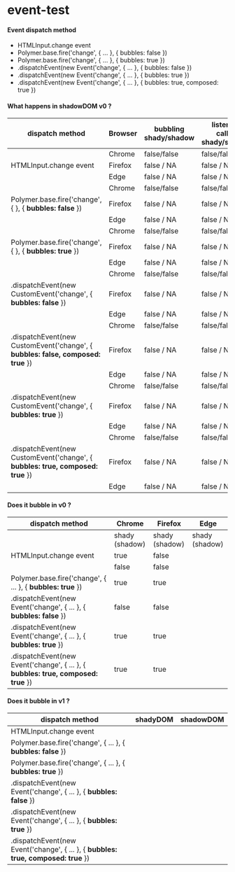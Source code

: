 # event-test

#### Event dispatch method
* HTMLInput.change event
* Polymer.base.fire('change', { ... }, { bubbles: false })
* Polymer.base.fire('change', { ... }, { bubbles: true })
* .dispatchEvent(new Event('change', { ... }, { bubbles: false })
* .dispatchEvent(new Event('change', { ... }, { bubbles: true })
* .dispatchEvent(new Event('change', { ... }, { bubbles: true, composed: true })

#### What happens in shadowDOM v0 ?

| dispatch method | Browser | bubbling shady/shadow | listeners called shady/shadow |
| ------- | -------- | -------- | -------- |
|                        | Chrome  | false/false | false/false |
| HTMLInput.change event | Firefox | false / NA | false / NA |
|                        | Edge    | false / NA | false / NA |
|                                                          | Chrome  | false/false | false/false |
| Polymer.base.fire('change', { }, { **bubbles: false** }) | Firefox | false / NA | false / NA |
|                                                          | Edge    | false / NA | false / NA |
|                                                         | Chrome  | false/false | false/false |
| Polymer.base.fire('change', { }, { **bubbles: true** }) | Firefox | false / NA | false / NA |
|                                                         | Edge    | false / NA | false / NA |
|                                                                  | Chrome  | false/false | false/false |
| .dispatchEvent(new CustomEvent('change', { **bubbles: false** }) | Firefox | false / NA | false / NA |
|                                                                  | Edge    | false / NA | false / NA |
|                                                                                  | Chrome  | false/false | false/false |
| .dispatchEvent(new CustomEvent('change', { **bubbles: false, composed: true** }) | Firefox | false / NA | false / NA |
|                                                                                  | Edge    | false / NA | false / NA |
|                                                                 | Chrome  | false/false | false/false |
| .dispatchEvent(new CustomEvent('change', { **bubbles: true** }) | Firefox | false / NA | false / NA |
|                                                                 | Edge    | false / NA | false / NA |
|                                                                                 | Chrome  | false/false | false/false |
| .dispatchEvent(new CustomEvent('change', { **bubbles: true, composed: true** }) | Firefox | false / NA | false / NA |
|                                                                                 | Edge    | false / NA | false / NA |


#### Does it bubble in v0 ?

| dispatch method | Chrome | Firefox | Edge |
| ------- | -------- | -------- | -------- |
| | shady (shadow) | shady (shadow) | shady (shadow) |
| HTMLInput.change event | true | false | |
|  | false | false | |
| Polymer.base.fire('change', { ... }, { **bubbles: true** }) | true | true | |
| .dispatchEvent(new Event('change', { ... }, { **bubbles: false** }) | false | false | |
| .dispatchEvent(new Event('change', { ... }, { **bubbles: true** }) | true | true | |
| .dispatchEvent(new Event('change', { ... }, { **bubbles: true, composed: true** }) | true | true | |

#### Does it bubble in v1 ?
| dispatch method | shadyDOM | shadowDOM |
| ------- | -------- | -------- |
| HTMLInput.change event | | |
| Polymer.base.fire('change', { ... }, { **bubbles: false** }) | | |
| Polymer.base.fire('change', { ... }, { **bubbles: true** }) | | |
| .dispatchEvent(new Event('change', { ... }, { **bubbles: false** }) | | |
| .dispatchEvent(new Event('change', { ... }, { **bubbles: true** }) | | |
| .dispatchEvent(new Event('change', { ... }, { **bubbles: true, composed: true** }) | | |


